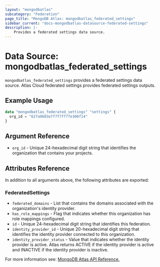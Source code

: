```yaml
---
layout: "mongodbatlas"
subcategory: "Federation"
page_title: "MongoDB Atlas: mongodbatlas_federated_settings"
sidebar_current: "docs-mongodbatlas-datasource-federated-settings"
description: |-
    Provides a federated settings data source.
---
```


# Data Source: mongodbatlas_federated_settings

`mongodbatlas_federated_settings` provides a federated settings data source. Atlas Cloud federated settings provides federated settings outputs.


## Example Usage

```terraform
data "mongodbatlas_federated_settings" "settings" {
  org_id = "627a9683e7f7f7ff7fe306f14"
}
```

## Argument Reference
* `org_id` - Unique 24-hexadecimal digit string that identifies the organization that contains your projects.

## Attributes Reference

In addition to all arguments above, the following attributes are exported:


### FederatedSettings
          
* `federated_domains` - List that contains the domains associated with the organization's identity provider.
* `has_role_mappings` - Flag that indicates whether this organization has role mappings configured.
* `id` - Unique 24-hexadecimal digit string that identifies this federation.
* `identity_provider_id` - Unique 20-hexadecimal digit string that identifies the identity provider connected to this organization.
* `identity_provider_status` - Value that indicates whether the identity provider is active. Atlas returns ACTIVE if the identity provider is active and INACTIVE if the identity provider is inactive.


For more information see: [MongoDB Atlas API Reference.](https://www.mongodb.com/docs/atlas/reference/api/federation-configuration/)
